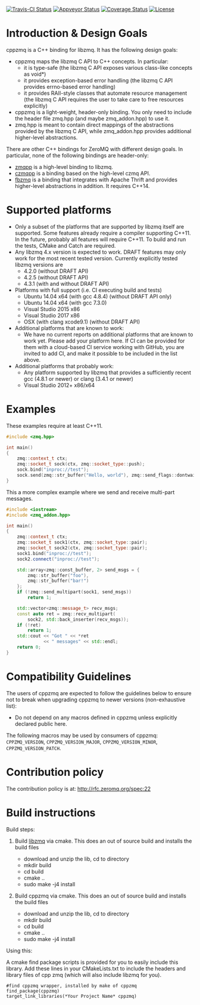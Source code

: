[![Travis-CI Status](https://img.shields.io/travis/zeromq/cppzmq/master.svg?label=Linux%20|%20OSX)](https://travis-ci.org/zeromq/cppzmq)
[![Appveyor Status](https://img.shields.io/appveyor/ci/zeromq/cppzmq/master.svg?label=Windows)](https://ci.appveyor.com/project/zeromq/cppzmq/branch/master)
[![Coverage Status](https://coveralls.io/repos/github/zeromq/cppzmq/badge.svg?branch=master)](https://coveralls.io/github/zeromq/cppzmq?branch=master)
[![License](https://img.shields.io/github/license/zeromq/cppzmq.svg)](https://github.com/zeromq/cppzmq/blob/master/LICENSE)

Introduction & Design Goals
===========================

cppzmq is a C++ binding for libzmq. It has the following design goals:
 - cppzmq maps the libzmq C API to C++ concepts. In particular:
   - it is type-safe (the libzmq C API exposes various class-like concepts as void*)
   - it provides exception-based error handling (the libzmq C API provides errno-based error handling)
   - it provides RAII-style classes that automate resource management (the libzmq C API requires the user to take care to free resources explicitly)
 - cppzmq is a light-weight, header-only binding. You only need to include the header file zmq.hpp (and maybe zmq_addon.hpp) to use it.
 - zmq.hpp is meant to contain direct mappings of the abstractions provided by the libzmq C API, while zmq_addon.hpp provides additional higher-level abstractions.

There are other C++ bindings for ZeroMQ with different design goals. In particular, none of the following bindings are header-only:
 - [zmqpp](https://github.com/zeromq/zmqpp) is a high-level binding to libzmq.
 - [czmqpp](https://github.com/zeromq/czmqpp) is a binding based on the high-level czmq API.
 - [fbzmq](https://github.com/facebook/fbzmq) is a binding that integrates with Apache Thrift and provides higher-level abstractions in addition. It requires C++14.

Supported platforms
===================

 - Only a subset of the platforms that are supported by libzmq itself are supported. Some features already require a compiler supporting C++11. In the future, probably all features will require C++11. To build and run the tests, CMake and Catch are required.
 - Any libzmq 4.x version is expected to work. DRAFT features may only work for the most recent tested version. Currently explicitly tested libzmq versions are
   - 4.2.0 (without DRAFT API)
   - 4.2.5 (without DRAFT API)
   - 4.3.1 (with and without DRAFT API)
 - Platforms with full support (i.e. CI executing build and tests)
   - Ubuntu 14.04 x64 (with gcc 4.8.4) (without DRAFT API only)
   - Ubuntu 14.04 x64 (with gcc 7.3.0)
   - Visual Studio 2015 x86
   - Visual Studio 2017 x86
   - OSX (with clang xcode9.1) (without DRAFT API)
 - Additional platforms that are known to work:
   - We have no current reports on additional platforms that are known to work yet. Please add your platform here. If CI can be provided for them with a cloud-based CI service working with GitHub, you are invited to add CI, and make it possible to be included in the list above.
 - Additional platforms that probably work:
   - Any platform supported by libzmq that provides a sufficiently recent gcc (4.8.1 or newer) or clang (3.4.1 or newer)
   - Visual Studio 2012+ x86/x64

Examples
========
These examples require at least C++11.
```c++
#include <zmq.hpp>

int main()
{
    zmq::context_t ctx;
    zmq::socket_t sock(ctx, zmq::socket_type::push);
    sock.bind("inproc://test");
    sock.send(zmq::str_buffer("Hello, world"), zmq::send_flags::dontwait);
}
```
This a more complex example where we send and receive multi-part messages.
```c++
#include <iostream>
#include <zmq_addon.hpp>

int main()
{
    zmq::context_t ctx;
    zmq::socket_t sock1(ctx, zmq::socket_type::pair);
    zmq::socket_t sock2(ctx, zmq::socket_type::pair);
    sock1.bind("inproc://test");
    sock2.connect("inproc://test");

    std::array<zmq::const_buffer, 2> send_msgs = {
        zmq::str_buffer("foo"),
        zmq::str_buffer("bar!")
    };
    if (!zmq::send_multipart(sock1, send_msgs))
        return 1;

    std::vector<zmq::message_t> recv_msgs;
    const auto ret = zmq::recv_multipart(
        sock2, std::back_inserter(recv_msgs));
    if (!ret)
        return 1;
    std::cout << "Got " << *ret
              << " messages" << std::endl;
    return 0;
}
```

Compatibility Guidelines
========================

The users of cppzmq are expected to follow the guidelines below to ensure not to break when upgrading cppzmq to newer versions (non-exhaustive list):

* Do not depend on any macros defined in cppzmq unless explicitly declared public here.

The following macros may be used by consumers of cppzmq: `CPPZMQ_VERSION`, `CPPZMQ_VERSION_MAJOR`, `CPPZMQ_VERSION_MINOR`, `CPPZMQ_VERSION_PATCH`.

Contribution policy
===================

The contribution policy is at: http://rfc.zeromq.org/spec:22

Build instructions
==================

Build steps:

1. Build [libzmq](https://github.com/zeromq/libzmq) via cmake. This does an out of source build and installs the build files
   - download and unzip the lib, cd to directory
   - mkdir build
   - cd build
   - cmake ..
   - sudo make -j4 install

2. Build cppzmq via cmake. This does an out of source build and installs the build files
   - download and unzip the lib, cd to directory
   - mkdir build
   - cd build
   - cmake ..
   - sudo make -j4 install

Using this:

A cmake find package scripts is provided for you to easily include this library.
Add these lines in your CMakeLists.txt to include the headers and library files of
cpp zmq (which will also include libzmq for you).

```
#find cppzmq wrapper, installed by make of cppzmq
find_package(cppzmq)
target_link_libraries(*Your Project Name* cppzmq)
```
